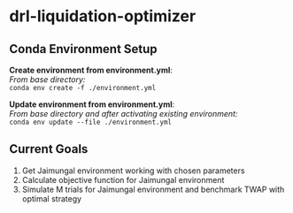 # drl-liquidation-optimizer
## Conda Environment Setup
**Create environment from environment.yml**:  
*From base directory:*  
```conda env create -f ./environment.yml```

**Update environment from environment.yml**:  
*From base directory and after activating existing environment:*  
```conda env update --file ./environment.yml```

## Current Goals
1. Get Jaimungal environment working with chosen parameters
2. Calculate objective function for Jaimungal environment
3. Simulate M trials for Jaimungal environment and benchmark TWAP with optimal strategy
